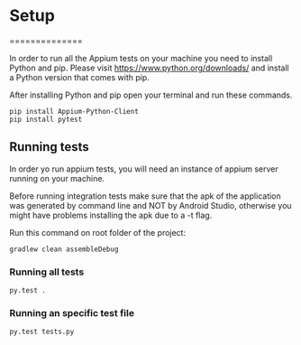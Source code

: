 # Setup
==============

In order to run all the Appium tests on your machine you need to install Python and pip. Please visit https://www.python.org/downloads/ and install a Python version that comes with pip.

After installing Python and pip open your terminal and run these commands.

```shell
pip install Appium-Python-Client
pip install pytest
```

## Running tests

In order yo run appium tests, you will need an instance of appium server running on your machine.

Before running integration tests make sure that the apk of the application was generated by command line and NOT by Android Studio, otherwise you might have problems installing the apk due to a -t flag.

Run this command on root folder of the project:
```shell
gradlew clean assembleDebug
```

### Running all tests
```shell
py.test .
```

### Running an specific test file
```shell
py.test tests.py
```

